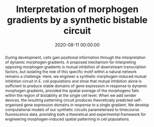 ---
title: "Interpretation of morphogen gradients by a synthetic bistable circuit"
subtitle: ""
summary: ""
authors: 
- Grant PK
- Szép G
- Patange O
- Halatek J
- Coppard V
- Csikász-Nagy A
- Haseloff J
- Locke JCW
- Dalchau N
- Phillips A


tags: []
categories: [Synthetic Biology, Dynamical Systems, Pattern Formation]
date: 2020-08-11 00:00:00
publishDate: 2020-08-11 00:00:00
featured: true
draft: false
publication: 'Nature Communications'
publication_types: ["2"]

doi: 'https://doi.org/10.1038/s41467-020-19098-w'
abstract: During development, cells gain positional information through the interpretation of dynamic morphogen gradients. A proposed mechanism for interpreting opposing morphogen gradients is mutual inhibition of downstream transcription factors, but isolating the role of this specific motif within a natural network remains a challenge. Here, we engineer a synthetic morphogen-induced mutual inhibition circuit in E. coli populations and show that mutual inhibition alone is sufficient to produce stable domains of gene expression in response to dynamic morphogen gradients, provided the spatial average of the morphogens falls within the region of bistability at the single cell level. When we add sender devices, the resulting patterning circuit produces theoretically predicted self-organised gene expression domains in response to a single gradient. We develop computational models of our synthetic circuits parameterised to timecourse fluorescence data, providing both a theoretical and experimental framework for engineering morphogen-induced spatial patterning in cell populations.

projects: []
---